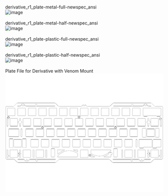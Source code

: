 <br/>derivative_r1_plate-metal-full-newspec_ansi<br/>![image](./derivative_r1_plate-metal-full-newspec_ansi.png)<br/>
<br/>derivative_r1_plate-metal-half-newspec_ansi<br/>![image](./derivative_r1_plate-metal-half-newspec_ansi.png)<br/>
<br/>derivative_r1_plate-plastic-full-newspec_ansi<br/>![image](./derivative_r1_plate-plastic-full-newspec_ansi.png)<br/>
<br/>derivative_r1_plate-plastic-half-newspec_ansi<br/>![image](./derivative_r1_plate-plastic-half-newspec_ansi.png)<br/>
<br/>Plate File for Derivative with Venom Mount<br/>![image](./Plate%20File%20for%20Derivative%20with%20Venom%20Mount.png)<br/>
